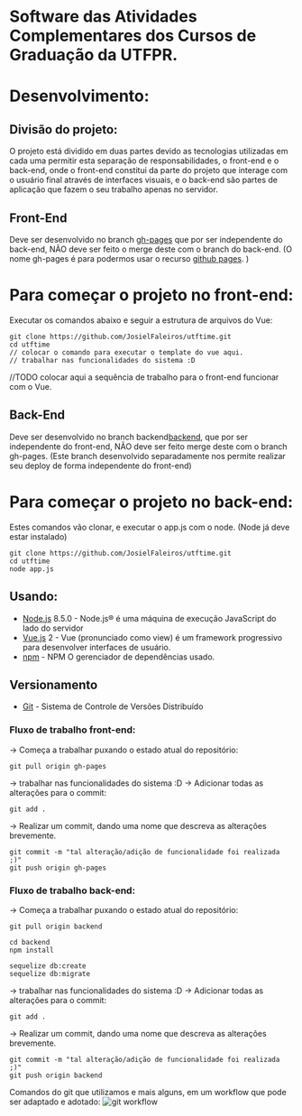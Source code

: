 # Software das Atividades Complementares dos Cursos de Graduação da UTFPR.

# Desenvolvimento:

## Divisão do projeto:

O projeto está dividido em duas partes devido as tecnologias utilizadas em cada uma permitir esta separação de responsabilidades, o front-end e o back-end, onde o front-end constitui da parte do projeto que interage com o usuário final através de interfaces visuais, e o back-end são partes de aplicação que fazem o seu  trabalho apenas no servidor.

## Front-End
Deve ser desenvolvido no branch [gh-pages](https://github.com/JosielFaleiros/utftime/tree/gh-pages) que por ser independente do back-end, NÃO deve ser feito o merge deste com o branch do back-end.
    (O nome gh-pages é para podermos usar o recurso [github pages](https://pages.github.com/). )

# Para começar o projeto no front-end:
Executar os comandos abaixo e seguir a estrutura de arquivos do Vue:
```
git clone https://github.com/JosielFaleiros/utftime.git
cd utftime
// colocar o comando para executar o template do vue aqui.
// trabalhar nas funcionalidades do sistema :D
```
//TODO colocar aqui a sequência de trabalho para o front-end funcionar com o Vue.

## Back-End
Deve ser desenvolvido no branch backend[backend](https://github.com/JosielFaleiros/utftime/tree/backend), que por ser independente do front-end, NÃO deve ser feito merge deste com o branch gh-pages.
    (Este branch desenvolvido separadamente nos permite realizar seu deploy de forma independente do front-end)

# Para começar o projeto no back-end:

Estes comandos vão clonar, e executar o app.js com o node. (Node já deve estar instalado)
```
git clone https://github.com/JosielFaleiros/utftime.git
cd utftime
node app.js
```
## Usando:
* [Node.js](https://nodejs.org/en/about/) 8.5.0 - Node.js® é uma máquina de execução JavaScript do lado do servidor
* [Vue.js](https://vuejs.org/v2/guide/) 2 - Vue (pronunciado como view) é um framework progressivo para desenvolver interfaces de usuário.
* [npm](https://www.npmjs.com/) - NPM O gerenciador de dependências usado.

## Versionamento
* [Git](https://git-scm.com/) -  Sistema de Controle de Versões Distribuído

### Fluxo de trabalho front-end:
-> Começa a trabalhar puxando o estado atual do repositório:
```
git pull origin gh-pages
```
-> trabalhar nas funcionalidades do sistema :D
-> Adicionar todas as alterações para o commit:
```
git add .
```
-> Realizar um commit, dando uma nome que descreva as alterações brevemente.
```
git commit -m "tal alteração/adição de funcionalidade foi realizada ;)"
git push origin gh-pages
```

### Fluxo de trabalho back-end:
-> Começa a trabalhar puxando o estado atual do repositório:
```
git pull origin backend

cd backend
npm install

sequelize db:create
sequelize db:migrate
```
-> trabalhar nas funcionalidades do sistema :D
-> Adicionar todas as alterações para o commit:
```
git add .
```
-> Realizar um commit, dando uma nome que descreva as alterações brevemente.
```
git commit -m "tal alteração/adição de funcionalidade foi realizada ;)"
git push origin backend
```


Comandos do git que utilizamos e mais alguns, em um workflow que pode ser adaptado e adotado:
![git workflow](http://csci221.artifice.cc/images/simple_git_daily_workflow.png)
